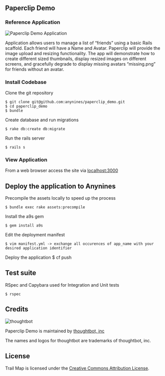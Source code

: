 ## Paperclip Demo

### Reference Application

![Paperclip Demo Application](https://s3.amazonaws.com/paperclip_demo/paperclip_demo_screenshot_470.png)

Application allows users to manage a list of “friends” using a basic Rails scaffold. Each friend will have a Name and Avatar. Paperclip will provide the image upload and resizing functionality. The app will demonstrate how to create different sized thumbnails, display resized images on different screens, and gracefully degrade to display missing avatars “missing.png” for friends without an avatar.

### Install Codebase

Clone the git repository

    $ git clone git@github.com:anynines/paperclip_demo.git
    $ cd paperclip_demo
    $ bundle

Create database and run migrations

    $ rake db:create db:migrate

Run the rails server

    $ rails s

### View Application

From a web browser access the site via [localhost:3000](http://localhost:3000)

## Deploy the application to Anynines

Precompile the assets locally to speed up the process

    $ bundle exec rake assets:precompile

Install the a9s gem

    $ gem install a9s

Edit the deployment manifest

    $ vim manifest.yml -> exchange all occurences of app_name with your desired application identifier

Deploy the application 
    $ cf push

## Test suite

RSpec and Capybara used for Integration and Unit tests

    $ rspec
    
Credits
-------

![thoughtbot](http://thoughtbot.com/images/tm/logo.png)

Paperclip Demo is maintained by [thoughtbot, inc](http://thoughtbot.com/community)

The names and logos for thoughtbot are trademarks of thoughtbot, inc.

License
-------

Trail Map is licensed under the [Creative Commons Attribution License](http://creativecommons.org/licenses/by/3.0/).
